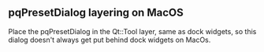 ## pqPresetDialog layering on MacOS

Place the pqPresetDialog in the Qt::Tool layer, same as dock widgets, so this
dialog doesn't always get put behind dock widgets on MacOs.
